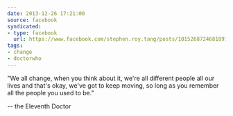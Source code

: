 ```yaml
---
date: 2013-12-26 17:21:00
source: facebook
syndicated:
- type: facebook
  url: https://www.facebook.com/stephen.roy.tang/posts/10152687246818912
tags:
- change
- doctorwho
---
```


"We all change, when you think about it, we're all different people all our lives and that's okay, we've got to keep moving, so long as you remember all the people you used to be." 

-- the Eleventh Doctor